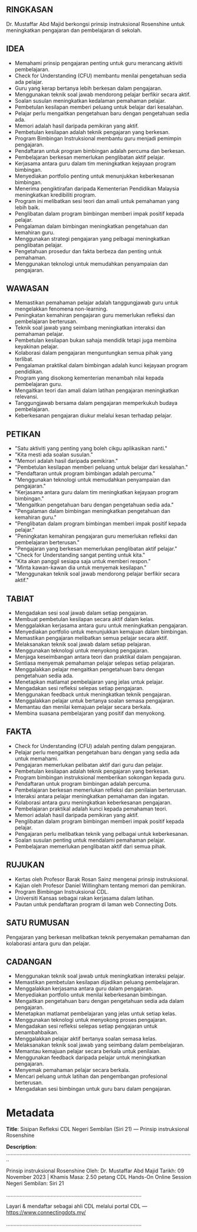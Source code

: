 ## RINGKASAN
Dr. Mustaffar Abd Majid berkongsi prinsip instruksional Rosenshine untuk meningkatkan pengajaran dan pembelajaran di sekolah.

## IDEA
- Memahami prinsip pengajaran penting untuk guru merancang aktiviti pembelajaran.
- Check for Understanding (CFU) membantu menilai pengetahuan sedia ada pelajar.
- Guru yang kerap bertanya lebih berkesan dalam pengajaran.
- Menggunakan teknik soal jawab mendorong pelajar berfikir secara aktif.
- Soalan susulan meningkatkan kedalaman pemahaman pelajar.
- Pembetulan kesilapan memberi peluang untuk belajar dari kesalahan.
- Pelajar perlu mengaitkan pengetahuan baru dengan pengetahuan sedia ada.
- Memori adalah hasil daripada pemikiran yang aktif.
- Pembetulan kesilapan adalah teknik pengajaran yang berkesan.
- Program Bimbingan Instruksional membantu guru menjadi pemimpin pengajaran.
- Pendaftaran untuk program bimbingan adalah percuma dan berkesan.
- Pembelajaran berkesan memerlukan penglibatan aktif pelajar.
- Kerjasama antara guru dalam tim meningkatkan kejayaan program bimbingan.
- Menyediakan portfolio penting untuk menunjukkan keberkesanan bimbingan.
- Menerima pengiktirafan daripada Kementerian Pendidikan Malaysia meningkatkan kredibiliti program.
- Program ini melibatkan sesi teori dan amali untuk pemahaman yang lebih baik.
- Penglibatan dalam program bimbingan memberi impak positif kepada pelajar.
- Pengalaman dalam bimbingan meningkatkan pengetahuan dan kemahiran guru.
- Menggunakan strategi pengajaran yang pelbagai meningkatkan penglibatan pelajar.
- Pengetahuan prosedur dan fakta berbeza dan penting untuk pemahaman.
- Menggunakan teknologi untuk memudahkan penyampaian dan pengajaran.

## WAWASAN
- Memastikan pemahaman pelajar adalah tanggungjawab guru untuk mengelakkan fenomena non-learning.
- Peningkatan kemahiran pengajaran guru memerlukan refleksi dan pembelajaran berterusan.
- Teknik soal jawab yang seimbang meningkatkan interaksi dan pemahaman pelajar.
- Pembetulan kesilapan bukan sahaja mendidik tetapi juga membina keyakinan pelajar.
- Kolaborasi dalam pengajaran menguntungkan semua pihak yang terlibat.
- Pengalaman praktikal dalam bimbingan adalah kunci kejayaan program pendidikan.
- Program yang disokong kementerian menambah nilai kepada pembelajaran guru.
- Mengaitkan teori dan amali dalam latihan pengajaran meningkatkan relevansi.
- Tanggungjawab bersama dalam pengajaran memperkukuh budaya pembelajaran.
- Keberkesanan pengajaran diukur melalui kesan terhadap pelajar.

## PETIKAN
- "Satu aktiviti yang penting yang boleh cikgu aplikasikan nanti."
- "Kita mesti ada soalan susulan."
- "Memori adalah hasil daripada pemikiran."
- "Pembetulan kesilapan memberi peluang untuk belajar dari kesalahan."
- "Pendaftaran untuk program bimbingan adalah percuma."
- "Menggunakan teknologi untuk memudahkan penyampaian dan pengajaran."
- "Kerjasama antara guru dalam tim meningkatkan kejayaan program bimbingan."
- "Mengaitkan pengetahuan baru dengan pengetahuan sedia ada."
- "Pengalaman dalam bimbingan meningkatkan pengetahuan dan kemahiran guru."
- "Penglibatan dalam program bimbingan memberi impak positif kepada pelajar."
- "Peningkatan kemahiran pengajaran guru memerlukan refleksi dan pembelajaran berterusan."
- "Pengajaran yang berkesan memerlukan penglibatan aktif pelajar."
- "Check for Understanding sangat penting untuk kita."
- "Kita akan panggil sesiapa saja untuk memberi respon."
- "Minta kawan-kawan dia untuk menyemak kesilapan."
- "Menggunakan teknik soal jawab mendorong pelajar berfikir secara aktif."

## TABIAT
- Mengadakan sesi soal jawab dalam setiap pengajaran.
- Membuat pembetulan kesilapan secara aktif dalam kelas.
- Menggalakkan kerjasama antara guru untuk meningkatkan pengajaran.
- Menyediakan portfolio untuk menunjukkan kemajuan dalam bimbingan.
- Memastikan pengajaran melibatkan semua pelajar secara aktif.
- Melaksanakan teknik soal jawab dalam setiap pelajaran.
- Menggunakan teknologi untuk menyokong pengajaran.
- Menjaga keseimbangan antara teori dan praktikal dalam pengajaran.
- Sentiasa menyemak pemahaman pelajar selepas setiap pelajaran.
- Menggalakkan pelajar mengaitkan pengetahuan baru dengan pengetahuan sedia ada.
- Menetapkan matlamat pembelajaran yang jelas untuk pelajar.
- Mengadakan sesi refleksi selepas setiap pengajaran.
- Menggunakan feedback untuk meningkatkan teknik pengajaran.
- Menggalakkan pelajar untuk bertanya soalan semasa pengajaran.
- Memantau dan menilai kemajuan pelajar secara berkala.
- Membina suasana pembelajaran yang positif dan menyokong.

## FAKTA
- Check for Understanding (CFU) adalah penting dalam pengajaran.
- Pelajar perlu mengaitkan pengetahuan baru dengan yang sedia ada untuk memahami.
- Pengajaran memerlukan pelibatan aktif dari guru dan pelajar.
- Pembetulan kesilapan adalah teknik pengajaran yang berkesan.
- Program bimbingan instruksional memberikan sokongan kepada guru.
- Pendaftaran untuk program bimbingan adalah percuma.
- Pembelajaran berkesan memerlukan refleksi dan penilaian berterusan.
- Interaksi antara pelajar meningkatkan pemahaman dan ingatan.
- Kolaborasi antara guru meningkatkan keberkesanan pengajaran.
- Pembelajaran praktikal adalah kunci kepada pemahaman teori.
- Memori adalah hasil daripada pemikiran yang aktif.
- Penglibatan dalam program bimbingan memberi impak positif kepada pelajar.
- Pengajaran perlu melibatkan teknik yang pelbagai untuk keberkesanan.
- Soalan susulan penting untuk mendalami pemahaman pelajar.
- Pembelajaran memerlukan penglibatan aktif dari semua pihak.

## RUJUKAN
- Kertas oleh Profesor Barak Rosan Sainz mengenai prinsip instruksional.
- Kajian oleh Profesor Daniel Willingham tentang memori dan pemikiran.
- Program Bimbingan Instruksional CDL.
- Universiti Kansas sebagai rakan kerjasama dalam latihan.
- Pautan untuk pendaftaran program di laman web Connecting Dots.

## SATU RUMUSAN
Pengajaran yang berkesan melibatkan teknik penyemakan pemahaman dan kolaborasi antara guru dan pelajar.

## CADANGAN
- Menggunakan teknik soal jawab untuk meningkatkan interaksi pelajar.
- Memastikan pembetulan kesilapan dijadikan peluang pembelajaran.
- Menggalakkan kerjasama antara guru dalam pengajaran.
- Menyediakan portfolio untuk menilai keberkesanan bimbingan.
- Mengaitkan pengetahuan baru dengan pengetahuan sedia ada dalam pengajaran.
- Menetapkan matlamat pembelajaran yang jelas untuk setiap kelas.
- Menggunakan teknologi untuk menyokong proses pengajaran.
- Mengadakan sesi refleksi selepas setiap pengajaran untuk penambahbaikan.
- Menggalakkan pelajar aktif bertanya soalan semasa kelas.
- Melaksanakan teknik soal jawab yang seimbang dalam pembelajaran.
- Memantau kemajuan pelajar secara berkala untuk penilaian.
- Menggunakan feedback daripada pelajar untuk meningkatkan pengajaran.
- Menyemak pemahaman pelajar secara berkala.
- Mencari peluang untuk latihan dan pengembangan profesional berterusan.
- Mengadakan sesi bimbingan untuk guru baru dalam pengajaran.

# Metadata
**Title**: Sisipan Refleksi CDL Negeri Sembilan (Siri 21) — Prinsip instruksional Rosenshine

**Description**: ..............................................................................................................................

Prinsip instruksional Rosenshine
Oleh: Dr. Mustaffar Abd Majid
Tarikh: 09 November 2023  |  Khamis
Masa: 2.50 petang
CDL Hands-On Online Session Negeri Sembilan: Siri 21

...........................................................................................

Layari & mendaftar sebagai ahli CDL melalui portal CDL — https://www.connectingdots.my/

...........................................................................................